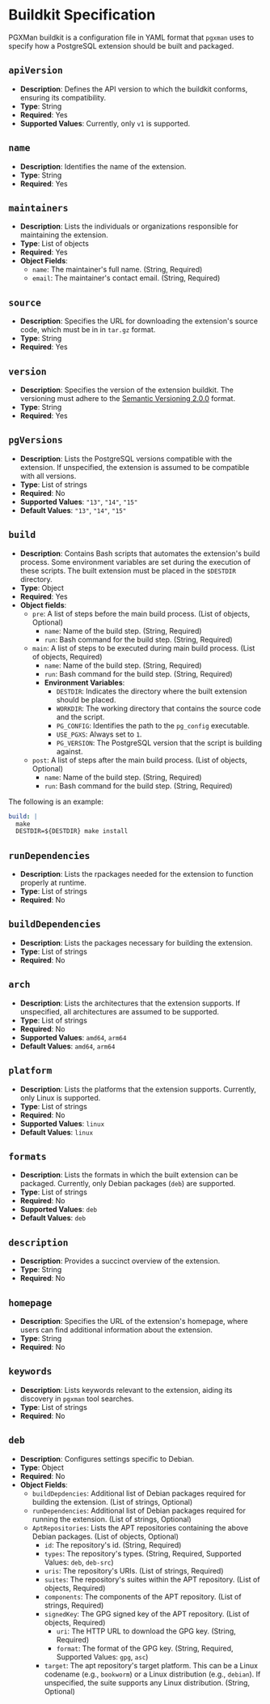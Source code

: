 # Buildkit Specification

PGXMan buildkit is a configuration file in YAML format that `pgxman` uses to specify how a PostgreSQL extension should be built and packaged.

## `apiVersion`

- **Description**: Defines the API version to which the buildkit conforms, ensuring its compatibility.
- **Type**: String
- **Required**: Yes
- **Supported Values**: Currently, only `v1` is supported.

## `name`

- **Description**: Identifies the name of the extension.
- **Type**: String
- **Required**: Yes

## `maintainers`

- **Description**: Lists the individuals or organizations responsible for maintaining the extension.
- **Type**: List of objects
- **Required**: Yes
- **Object Fields**:
  - `name`: The maintainer's full name. (String, Required)
  - `email`: The maintainer's contact email. (String, Required)

## `source`

- **Description**: Specifies the URL for downloading the extension's source code, which must be in in `tar.gz` format.
- **Type**: String
- **Required**: Yes

## `version`

- **Description**: Specifies the version of the extension buildkit. The versioning must adhere to the [Semantic Versioning 2.0.0](https://semver.org) format.
- **Type**: String
- **Required**: Yes

## `pgVersions`

- **Description**: Lists the PostgreSQL versions compatible with the extension. If unspecified, the extension is assumed to be compatible with all versions.
- **Type**: List of strings
- **Required**: No
- **Supported Values**: `"13"`, `"14"`, `"15"`
- **Default Values**: `"13"`, `"14"`, `"15"`

## `build`

- **Description**: Contains Bash scripts that automates the extension's build process. Some environment variables are set during the execution of these scripts. The built extension must be placed in the `$DESTDIR` directory.
- **Type**: Object
- **Required**: Yes
- **Object fields**:
  - `pre`: A list of steps before the main build process. (List of objects, Optional)
    - `name`: Name of the build step. (String, Required)
    - `run`: Bash command for the build step. (String, Required)
  - `main`: A list of steps to be executed during main build process. (List of objects, Required)
    - `name`: Name of the build step. (String, Required)
    - `run`: Bash command for the build step. (String, Required)
    - **Environment Variables**:
      - `DESTDIR`: Indicates the directory where the built extension should be placed.
      - `WORKDIR`: The working directory that contains the source code and the script.
      - `PG_CONFIG`: Identifies the path to the `pg_config` executable.
      - `USE_PGXS`: Always set to `1`.
      - `PG_VERSION`: The PostgreSQL version that the script is building against.
  - `post`: A list of steps after the main build process. (List of objects, Optional)
    - `name`: Name of the build step. (String, Required)
    - `run`: Bash command for the build step. (String, Required)

The following is an example:

```yaml
build: |
  make
  DESTDIR=${DESTDIR} make install
```

## `runDependencies`

- **Description**:  Lists the rpackages needed for the extension to function properly at runtime.
- **Type**: List of strings
- **Required**: No

## `buildDependencies`

- **Description**: Lists the packages necessary for building the extension.
- **Type**: List of strings
- **Required**: No

## `arch`

- **Description**: Lists the architectures that the extension supports. If unspecified, all architectures are assumed to be supported.
- **Type**: List of strings
- **Required**: No
- **Supported Values**: `amd64`, `arm64`
- **Default Values**: `amd64`, `arm64`

## `platform`

- **Description**: Lists the platforms that the extension supports. Currently, only Linux is supported.
- **Type**: List of strings
- **Required**: No
- **Supported Values**: `linux`
- **Default Values**: `linux`

## `formats`

- **Description**: Lists the formats in which the built extension can be packaged. Currently, only Debian packages (`deb`) are supported.
- **Type**: List of strings
- **Required**: No
- **Supported Values**: `deb`
- **Default Values**: `deb`

## `description`

- **Description**: Provides a succinct overview of the extension.
- **Type**: String
- **Required**: No

## `homepage`

- **Description**: Specifies the URL of the extension's homepage, where users can find additional information about the extension.
- **Type**: String
- **Required**: No

## `keywords`

- **Description**: Lists keywords relevant to the extension, aiding its discovery in `pgxman` tool searches.
- **Type**: List of strings
- **Required**: No

## `deb`

- **Description**: Configures settings specific to Debian.
- **Type**: Object
- **Required**: No
- **Object Fields**:
  - `buildDepdencies`: Additional list of Debian packages required for building the extension. (List of strings, Optional)
  - `runDependencies`: Additional list of Debian packages required for running the extension. (List of strings, Optional)
  - `AptRepositories`: Lists the APT repositories containing the above Debian packages. (List of objects, Optional)
    - `id`: The repository's id. (String, Required)
    - `types`: The repository's types. (String, Required, Supported Values: `deb`, `deb-src`)
    - `uris`: The repository's URIs. (List of strings, Required)
    - `suites`: The repository's suites within the APT repository. (List of objects, Required)
    - `components`: The components of the APT repository. (List of strings, Required)
    - `signedKey`: The GPG signed key of the APT repository. (List of objects, Required)
      - `uri`: The HTTP URL to download the GPG key. (String, Required)
      - `format`: The format of the GPG key. (String, Required, Supported Values: `gpg`, `asc`)
    - `target`: The apt repository's target platform. This can be a Linux codename (e.g., `bookworm`) or a Linux distribution (e.g., `debian`). If unspecified, the suite supports any Linux distribution. (String, Optional)

